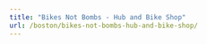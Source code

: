 ```yaml
---
title: "Bikes Not Bombs - Hub and Bike Shop"
url: /boston/bikes-not-bombs-hub-and-bike-shop/
---
```


